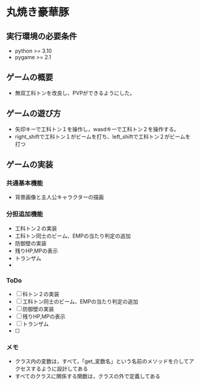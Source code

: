 # 丸焼き豪華豚

## 実行環境の必要条件
* python >= 3.10
* pygame >= 2.1

## ゲームの概要
* 無双工科トンを改良し、PVPができるようにした。

## ゲームの遊び方
* 矢印キーで工科トン１を操作し，wasdキーで工科トン２を操作する。
* right_shiftで工科トン１がビームを打ち、left_shiftで工科トン２がビームを打つ


## ゲームの実装
### 共通基本機能
* 背景画像と主人公キャラクターの描画

### 分担追加機能
* 工科トン２の実装
* 工科トン同士のビーム、EMPの当たり判定の追加
* 防御壁の実装
* 残りHP,MPの表示
* トランザム
* 

### ToDo
- [ ] 科トン２の実装
- [ ] 工科トン同士のビーム、EMPの当たり判定の追加
- [ ] 防御壁の実装
- [ ] 残りHP,MPの表示
- [ ] トランザム
- [ ] 


### メモ
* クラス内の変数は，すべて，「get_変数名」という名前のメソッドを介してアクセスするように設計してある
* すべてのクラスに関係する関数は，クラスの外で定義してある
